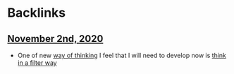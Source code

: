 
# Backlinks
## [November 2nd, 2020](<November 2nd, 2020.md>)
- One of new [way of thinking](<way of thinking.md>) I feel that I will need to develop now is [think in a filter way](<think in a filter way.md>)

